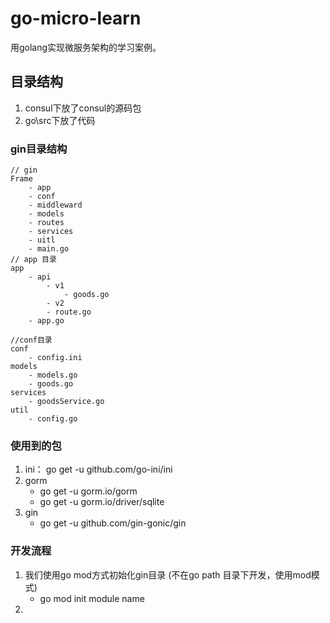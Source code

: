 # go-micro-learn

用golang实现微服务架构的学习案例。

## 目录结构

1. consul下放了consul的源码包
2. go\src下放了代码

### gin目录结构

```
// gin 
Frame 
    - app
    - conf
    - middleward
    - models
    - routes
    - services
    - uitl
    - main.go
// app 目录
app 
    - api
        - v1
            - goods.go
        - v2
        - route.go
    - app.go

//conf目录
conf
    - config.ini
models
    - models.go
    - goods.go
services
    - goodsService.go
util
    - config.go
```

### 使用到的包

1. ini： go get -u github.com/go-ini/ini
2. gorm  
    - go get -u gorm.io/gorm
    - go get -u gorm.io/driver/sqlite
3. gin
    - go get -u github.com/gin-gonic/gin

### 开发流程

1. 我们使用go mod方式初始化gin目录 (不在go path 目录下开发，使用mod模式)
    - go mod init module name
2. 